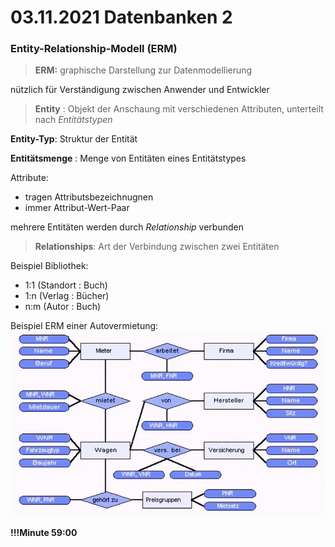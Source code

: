 # 03.11.2021 Datenbanken 2



### Entity-Relationship-Modell (ERM)

> **ERM:** graphische  Darstellung zur Datenmodellierung

nützlich für Verständigung zwischen Anwender und Entwickler



> **Entity** : Objekt der Anschaung mit verschiedenen Attributen, unterteilt nach *Entitätstypen* 

**Entity-Typ**: Struktur der Entität

**Entitätsmenge** : Menge von Entitäten eines Entitätstypes

Attribute:

- tragen Attributsbezeichnugnen
- immer Attribut-Wert-Paar

mehrere Entitäten werden durch *Relationship* verbunden



> **Relationships**: Art der Verbindung zwischen zwei Entitäten

Beispiel Bibliothek:

- 1:1 (Standort : Buch)
- 1:n (Verlag : Bücher)
- n:m (Autor : Buch)



Beispiel ERM einer Autovermietung: ![21-11-03-16-40](../images/21-11-03-16-40.jpg)

**!!!Minute 59:00**

